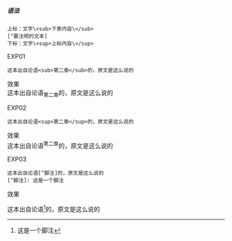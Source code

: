 ##### 语法

    上标：文字\<sub>下表内容\</sub>
    [^要注明的文本]
    下标：文字\<sup>上标内容\</sup>

EXP01  

    这本出自论语<sub>第二章</sub>的，原文是这么说的  
效果  
这本出自论语<sub>第二章</sub>的，原文是这么说的  

EXP02  

    这本出自论语<sup>第二章</sup>的，原文是这么说的  
效果  
这本出自论语<sup>第二章</sup>的，原文是这么说的  

EXP03  

    这本出自论语[^脚注]的，原文是这么说的
    [^脚注]: 这是一个脚注
效果 

这本出自论语[^脚注]的，原文是这么说的

[^脚注]: 这是一个脚注
